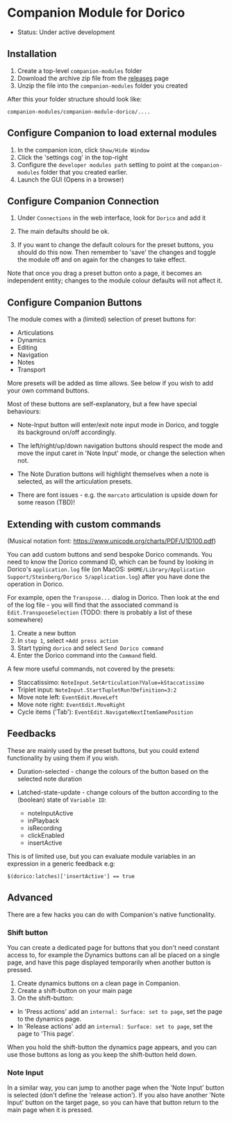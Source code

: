 # Companion Module for Dorico

* Status: Under active development

## Installation

1. Create a top-level `companion-modules` folder
1. Download the archive zip file from the [releases](https://github.com/marvlogic/companion-module-dorico/releases) page
1. Unzip the file into the `companion-modules` folder you created 

After this your folder structure should look like:

    companion-modules/companion-module-dorico/....

## Configure Companion to load external modules

<!-- ![alt](companion-ui.png) -->

1. In the companion icon, click `Show/Hide Window` 
1. Click the 'settings cog' in the top-right
2. Configure the `developer modules path` setting to point at the `companion-modules` folder
that you created earlier.
1. Launch the GUI (Opens in a browser)

## Configure Companion Connection

1. Under `Connections` in the web interface, look for `Dorico` and add it

1. The main defaults should be ok. 

1. If you want to change the default colours for the preset buttons, you should
do this now. Then remember to 'save' the changes and toggle the module off and
on again for the changes to take effect.

Note that once you drag a preset button onto a page, it becomes an independent
entity; changes to the module colour defaults will not affect it.

## Configure Companion Buttons

The module comes with a (limited) selection of preset buttons for:

* Articulations
* Dynamics
* Editing
* Navigation
* Notes
* Transport

More presets will be added as time allows. See below if you wish to add your own
command buttons.

Most of these buttons are self-explanatory, but a few have special behaviours:

* Note-Input button will enter/exit note input mode in Dorico, and toggle its
background on/off accordingly. 

* The left/right/up/down navigation buttons should respect the mode and move the
input caret in 'Note Input' mode, or change the selection when not.

* The Note Duration buttons will highlight themselves when a note is selected, as
will the articulation presets.

* There are font issues - e.g. the `marcato` articulation is upside down for
some reason (TBD)!


## Extending with custom commands

(Musical notation font: https://www.unicode.org/charts/PDF/U1D100.pdf)

You can add custom buttons and send bespoke Dorico commands. You need to know
the Dorico command ID, which can be found by looking in Dorico's
`application.log` file (on MacOS: `$HOME/Library/Application
Support/Steinberg/Dorico 5/application.log`) after you have done the operation
in Dorico. 

For example, open the `Transpose...` dialog in Dorico. Then look at the end of
the log file - you will find that the associated command is
`Edit.TransposeSelection` (TODO: there is probably a list of these somewhere)

1. Create a new button
2. In `step 1`, select `+Add press action`
3. Start typing `dorico` and select `Send Dorico command`
4. Enter the Dorico command into the `Command` field.

A few more useful commands, not covered by the presets:

* Staccatissimo: `NoteInput.SetArticulation?Value=kStaccatissimo`
* Triplet input: `NoteInput.StartTupletRun?Definition=3:2`
* Move note left: `EventEdit.MoveLeft`
* Move note right: `EventEdit.MoveRight`
* Cycle items ('Tab'): `EventEdit.NavigateNextItemSamePosition`

## Feedbacks

These are mainly used by the preset buttons, but you could extend functionality
by using them if you wish.

* Duration-selected - change the colours of the button based on the selected note duration

* Latched-state-update - change colours of the button according to the (boolean)
  state of `Variable ID`:

    - noteInputActive
    - inPlayback
    - isRecording
    - clickEnabled
    - insertActive

This is of limited use, but you can evaluate module variables in an expression
in a generic feedback e.g:

    $(dorico:latches)['insertActive'] == true

## Advanced

There are a few hacks you can do with Companion's native functionality. 

### Shift button

You can create a dedicated page for buttons that you don't need constant access
to, for example the Dynamics buttons can all be placed on a single page, and
have this page displayed temporarily when another button is pressed.

1. Create dynamics buttons on a clean page in Companion.
1. Create a shift-button on your main page
1. On the shift-button:
- In 'Press actions' add an `internal: Surface: set to page`, set the page to the dynamics page.
- In 'Release actions' add an `internal: Surface: set to page`, set the page to 'This page'.

When you hold the shift-button the dynamics page appears, and you can use those
buttons as long as you keep the shift-button held down.

### Note Input

In a similar way, you can jump to another page when the 'Note Input' button is
selected (don't define the 'release action'). If you also have another 'Note
Input' button on the target page, so you can have that button return to the main
page when it is pressed.